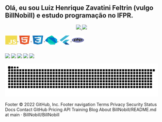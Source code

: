 
## Olá, eu sou Luiz Henrique Zavatini Feltrin (vulgo BillNobill) e estudo programação no IFPR.
<div align="center">
  <a href="https://github.com/BillNobill">
  <img height="150em" src="https://github-readme-stats.vercel.app/api?username=BillNobill&show_icons=true&theme=dark&include_all_commits=true&count_private=true"/>
  <img height="150em" src="https://github-readme-stats.vercel.app/api/top-langs/?username=BillNobill&layout=compact&langs_count=7&theme=dark"/>
</div>
<div style="display: inline_block"><br>
  <img align="center" alt="Js" height="30" width="40" src="https://raw.githubusercontent.com/devicons/devicon/master/icons/javascript/javascript-plain.svg">
  <img align="center" alt="HTML" height="30" width="40" src="https://raw.githubusercontent.com/devicons/devicon/master/icons/html5/html5-original.svg">
  <img align="center" alt="CSS" height="30" width="40" src="https://raw.githubusercontent.com/devicons/devicon/master/icons/css3/css3-original.svg">
  <img align="center" alt="DART" height="30" width="40" src="https://raw.githubusercontent.com/devicons/devicon/master/icons/dart/dart-original.svg">
  <img align="center" alt="FLUTTER" height="30" width="40" src="https://raw.githubusercontent.com/devicons/devicon/master/icons/flutter/flutter-original.svg">
  <img align="center" alt="FLUTTER" height="30" width="40" src="https://raw.githubusercontent.com/devicons/devicon/master/icons/php/php-original.svg">
</div>
  
  ##
 
<div> 
  <a href="https://www.youtube.com/channel/UCI_FzK7ID_KQSvtSYm84KoQ" target="_blank"><img src="https://img.shields.io/badge/YouTube-FF0000?style=for-the-badge&logo=youtube&logoColor=white" target="_blank"></a>
  <a href="https://www.instagram.com/luizhzf/" target="_blank"><img src="https://img.shields.io/badge/-Instagram-%23E4405F?style=for-the-badge&logo=instagram&logoColor=white" target="_blank"></a>
 	<a href="https://www.twitch.tv/billnobill" target="_blank"><img src="https://img.shields.io/badge/Twitch-9146FF?style=for-the-badge&logo=twitch&logoColor=white" target="_blank"></a>
 <a href="https://discord.gg/user/!ᵛᵘˡᵍᵒBillNobill#9360" target="_blank"><img src="https://img.shields.io/badge/Discord-7289DA?style=for-the-badge&logo=discord&logoColor=white" target="_blank"></a> 
  <a href = "mailto:luiz.zavatini19@gmail.com"><img src="https://img.shields.io/badge/-Gmail-%23333?style=for-the-badge&logo=gmail&logoColor=white" target="_blank"></a>

![snake svg](https://github.com/BillNobill/BillNobill/blob/output/github-contribution-grid-snake.svg)
 
</div>



Footer
© 2022 GitHub, Inc.
Footer navigation
Terms
Privacy
Security
Status
Docs
Contact GitHub
Pricing
API
Training
Blog
About
BillNobill/README.md at main · BillNobill/BillNobill
